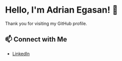 # Hello, I'm Adrian Egasan! 👋

Thank you for visiting my GitHub profile.

## 📫 Connect with Me

- [LinkedIn](https://www.linkedin.com/in/adrian-egasan-151208157/)
